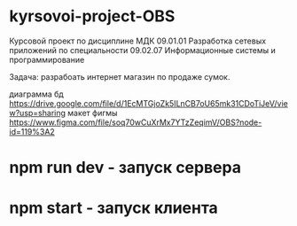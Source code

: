 # kyrsovoi-project-OBS
Курсовой проект по дисциплине МДК 09.01.01 Разработка сетевых приложений по специальности 09.02.07 Информационные системы и программирование

Задача: разрабоать интернет магазин по продаже сумок.

диаграмма бд https://drive.google.com/file/d/1EcMTGjoZk5ILnCB7oU65mk31CDoTiJeV/view?usp=sharing
макет фигмы https://www.figma.com/file/soq70wCuXrMx7YTzZeqimV/OBS?node-id=119%3A2

# npm run dev - запуск сервера
# npm start - запуск клиента
